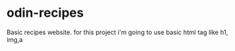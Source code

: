 # odin-recipes
Basic recipes website.
for this project i'm going to use basic html tag like h1, img,a